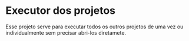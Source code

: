 # Executor dos projetos
Esse projeto serve para executar todos os outros projetos de uma vez ou individualmente sem precisar abri-los diretamete.